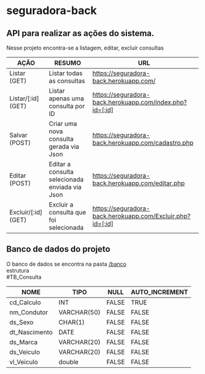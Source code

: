 # seguradora-back
## API para realizar as ações do sistema.
Nesse projeto encontra-se a listagem, editar, excluir consultas

| AÇÃO | RESUMO | URL |  
|----------|----------|----------|  
| Listar (GET) | Listar todas as consultas | https://seguradora-back.herokuapp.com/ |  
| Listar/[:id] (GET) |Listar apenas uma consulta por ID | https://seguradora-back.herokuapp.com/index.php?id=[:id] |  
| Salvar (POST) | Criar uma nova consulta gerada via Json |  https://seguradora-back.herokuapp.com/cadastro.php |  
| Editar (POST) | Editar a consulta selecionada enviada via Json | https://seguradora-back.herokuapp.com/editar.php |  
| Excluir/[:id] (GET) | Excluir a consulta que foi selecionada | https://seguradora-back.herokuapp.com/Excluir.php?id=[:id]|  

## Banco de dados do projeto
O banco de dados se encontra na pasta [/banco](https://github.com/GabrCoimbra/seguradora-back/blob/master/banco/tb_calculo.sql)  
estrutura  
#TB_Consulta  

|NOME | TIPO | NULL| AUTO_INCREMENT|
|----------|----------|----------|----------|  
|cd_Calculo | INT | FALSE | TRUE |
|nm_Condutor| VARCHAR(50)| FALSE | FALSE |
|ds_Sexo | CHAR(1)| FALSE | FALSE |
|dt_Nascimento| DATE | FALSE | FALSE |
|ds_Marca| VARCHAR(20)| FALSE | FALSE |
|ds_Veiculo| VARCHAR(20)| FALSE | FALSE |
|vl_Veiculo| double| FALSE | FALSE |
